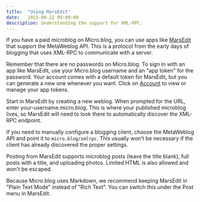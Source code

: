 ```yaml
---
title:  "Using MarsEdit"
date:   2015-08-22 09:00:00
description: Understanding the support for XML-RPC.
---
```


If you have a paid microblog on Micro.blog, you can use apps like [MarsEdit](http://www.red-sweater.com/marsedit/) that support the MetaWeblog API. This is a protocol from the early days of blogging that uses XML-RPC to communicate with a server.

Remember that there are no passwords on Micro.blog. To sign in with an app like MarsEdit, use your Micro.blog username and an "app token" for the password. Your account comes with a default token for MarsEdit, but you can generate a new one whenever you want. Click on [Account](http://micro.blog/account) to view or manage your app tokens.

Start in MarsEdit by creating a new weblog. When prompted for the URL, enter your-username.micro.blog. This is where your published microblog lives, so MarsEdit will need to look there to automatically discover the XML-RPC endpoint.

If you need to manually configure a blogging client, choose the MetaWeblog API and point it to `micro.blog/xmlrpc`. This usually won't be necessary if the client has already discovered the proper settings.

Posting from MarsEdit supports microblog posts (leave the title blank), full posts with a title, and uploading photos. Limited HTML is also allowed and won't be escaped.

Because Micro.blog uses Markdown, we recommend keeping MarsEdit in "Plain Text Mode" instead of "Rich Text". You can switch this under the Post menu in MarsEdit.